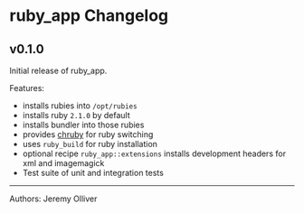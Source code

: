 # ruby_app Changelog

## v0.1.0

Initial release of ruby_app.

Features:

* installs rubies into `/opt/rubies`
* installs ruby `2.1.0` by default
* installs bundler into those rubies
* provides [chruby](https://github.com/postmodern/chruby) for ruby switching
* uses `ruby_build` for ruby installation
* optional recipe `ruby_app::extensions` installs development headers for xml and imagemagick
* Test suite of unit and integration tests

- - -
Authors: Jeremy Olliver
